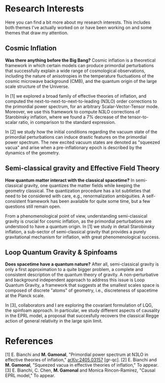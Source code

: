 # Research Interests

Here you can find a bit more about my research interests. This includes both themes I've actually worked on or have been working on and some themes that draw my attention. 

## Cosmic Inflation

**Was there anything before the Big Bang?** Cosmic inflation is a theoretical framework in which certain models can produce primordial perturbations that successfully explain a wide range of cosmological observations, including the nature of anisotropies in the temperature fluctuations of the cosmic microwave background (CMB), and the quantum origin of the large scale structure of the Universe. 

In [1] we explored a broad family of effective theories of inflation, and computed the next-to-next-to-next-to-leading (N3LO) order corrections to the primordial power spectrum, for an arbitrary Scalar-Vector-Tensor mode. Moreover, we use this framework to compute N3LO corrections of Starobinsky inflation, where we found a 7% decrease of the tensor-to-scalar ratio, in comparison to the standard expression.

In [2] we study how the initial conditions regarding the vacuum state of the primordial perturbations can induce drastic features on the primordial power spectrum. The new excited vacuum states are denoted as "squeezed vacua" and arise when a pre-inflationary epoch is described by the dynamics of the geometry. 

## Semi-classical gravity and Effective Field Theory

**How quantum matter interact with the classical spacetime?** In semi-classical gravity, one quantizes the matter fields while keeping the geometry classical. The quantization procedure has a lot subtleties that need to be considered with care, e.g., renormalization ambiguities. A self-consistent framework has been available for quite some time, but a few questions still remain open. 

From a phenomenological point of view, understanding semi-classical gravity is crucial for cosmic inflation, as the primordial perturbations are understood to have a quantum origin. In [1] we study in detail Starobinsky inflation, a sub-sector of semi-classical gravity that provides a purely gravitational mechanism for inflation, with great phenomenological success.

## Loop Quantum Gravity & Spinfoams

**Does spacetime have a quantum nature?** After all, semi-classical gravity is only a first approximation to a quite bigger problem, a complete and consistent description of the quantum theory of gravity. A non-perturbative and background independent approach to address this issue is Loop Quantum Gravity, a framework that suggests at the smallest scales space is composed of discrete "atoms" of geometry, i.e., discreteness of spacetime at the Planck scale. 

In [3], collaborators and I are exploring the covariant formulation of LQG, the spinfoam approach. In particular, we study different aspects of causality in the EPRL model, a proposal that succesfully recovers the classical Regge action of general relativity in the large spin limit.


# References
[1] E. Bianchi and **M. Gamonal**, "Primordial power spectrum at N3LO in effective theories of inflation," [arXiv:2405.03157](https://arxiv.org/abs/2405.03157) [gr-qc].
[2] E. Bianchi and **M. Gamonal**, "Squeezed vacua in effective theories of inflation," To appear.
[3] E. Bianchi, C. Chen, **M. Gamonal** and Monica Rincon-Ramirez, "Causal EPRL model," To appear.




